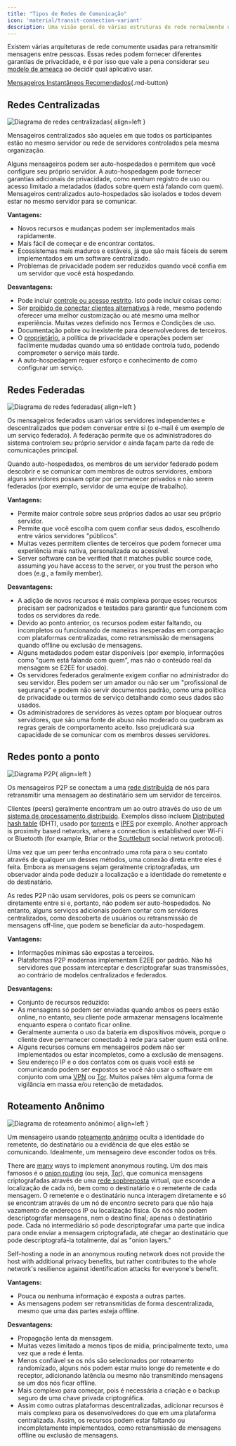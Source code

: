 ```yaml
---
title: "Tipos de Redes de Comunicação"
icon: 'material/transit-connection-variant'
description: Uma visão geral de várias estruturas de rede normalmente usadas por aplicativos de mensagens instantâneas.
---
```


Existem várias arquiteturas de rede comumente usadas para retransmitir mensagens entre pessoas. Essas redes podem fornecer diferentes garantias de privacidade, e é por isso que vale a pena considerar seu [modelo de ameaça](../basics/threat-modeling.md) ao decidir qual aplicativo usar.

[Mensageiros Instantâneos Recomendados](../real-time-communication.md ""){.md-button}

## Redes Centralizadas

![Diagrama de redes centralizadas](../assets/img/layout/network-centralized.svg){ align=left }

Mensageiros centralizados são aqueles em que todos os participantes estão no mesmo servidor ou rede de servidores controlados pela mesma organização.

Alguns mensageiros podem ser auto-hospedados e permitem que você configure seu próprio servidor. A auto-hospedagem pode fornecer garantias adicionais de privacidade, como nenhum registro de uso ou acesso limitado a metadados (dados sobre quem está falando com quem). Mensageiros centralizados auto-hospedados são isolados e todos devem estar no mesmo servidor para se comunicar.

**Vantagens:**

- Novos recursos e mudanças podem ser implementados mais rapidamente.
- Mais fácil de começar e de encontrar contatos.
- Ecossistemas mais maduros e estáveis, já que são mais fáceis de serem implementados em um software centralizado.
- Problemas de privacidade podem ser reduzidos quando você confia em um servidor que você está hospedando.

**Desvantagens:**

- Pode incluir [controle ou acesso restrito](https://drewdevault.com/2018/08/08/Signal.html). Isto pode incluir coisas como:
- Ser [proibido de conectar clientes alternativos](https://github.com/LibreSignal/LibreSignal/issues/37#issuecomment-217211165) à rede, mesmo podendo oferecer uma melhor customização ou até mesmo uma melhor experiência. Muitas vezes definido nos Termos e Condições de uso.
- Documentação pobre ou inexistente para desenvolvedores de terceiros.
- O [proprietário](https://web.archive.org/web/20210729191953/https://blog.privacytools.io/delisting-wire), a política de privacidade e operações podem ser facilmente mudadas quando uma só entidade controla tudo, podendo comprometer o serviço mais tarde.
- A auto-hospedagem requer esforço e conhecimento de como configurar um serviço.

## Redes Federadas

![Diagrama de redes federadas](../assets/img/layout/network-decentralized.svg){ align=left }

Os mensageiros federados usam vários servidores independentes e descentralizados que podem conversar entre si (o e-mail é um exemplo de um serviço federado). A federação permite que os administradores do sistema controlem seu próprio servidor e ainda façam parte da rede de comunicações principal.

Quando auto-hospedados, os membros de um servidor federado podem descobrir e se comunicar com membros de outros servidores, embora alguns servidores possam optar por permanecer privados e não serem federados (por exemplo, servidor de uma equipe de trabalho).

**Vantagens:**

- Permite maior controle sobre seus próprios dados ao usar seu próprio servidor.
- Permite que você escolha com quem confiar seus dados, escolhendo entre vários servidores "públicos".
- Muitas vezes permitem clientes de terceiros que podem fornecer uma experiência mais nativa, personalizada ou acessível.
- Server software can be verified that it matches public source code, assuming you have access to the server, or you trust the person who does (e.g., a family member).

**Desvantagens:**

- A adição de novos recursos é mais complexa porque esses recursos precisam ser padronizados e testados para garantir que funcionem com todos os servidores da rede.
- Devido ao ponto anterior, os recursos podem estar faltando, ou incompletos ou funcionando de maneiras inesperadas em comparação com plataformas centralizadas, como retransmissão de mensagens quando offline ou exclusão de mensagens.
- Alguns metadados podem estar disponíveis (por exemplo, informações como "quem está falando com quem", mas não o conteúdo real da mensagem se E2EE for usado).
- Os servidores federados geralmente exigem confiar no administrador do seu servidor. Eles podem ser um amador ou não ser um "profissional de segurança" e podem não servir documentos padrão, como uma política de privacidade ou termos de serviço detalhando como seus dados são usados.
- Os administradores de servidores às vezes optam por bloquear outros servidores, que são uma fonte de abuso não moderado ou quebram as regras gerais de comportamento aceito. Isso prejudicará sua capacidade de se comunicar com os membros desses servidores.

## Redes ponto a ponto

![Diagrama P2P](../assets/img/layout/network-distributed.svg){ align=left }

Os mensageiros P2P se conectam a uma [ rede distribuída](https://en.wikipedia.org/wiki/Distributed_networking) de nós para retransmitir uma mensagem ao destinatário sem um servidor de terceiros.

Clientes (peers) geralmente encontram um ao outro através do uso de um [sistema de processamento distribuído](https://pt.wikipedia.org/wiki/Sistema_de_processamento_distribu%C3%ADdo). Exemplos disso incluem [Distributed hash table](https://pt.wikipedia.org/wiki/Distributed_hash_table) (DHT), usado por [torrents](https://pt.wikipedia.org/wiki/BitTorrent) e [IPFS](https://pt.wikipedia.org/wiki/Sistema_de_Arquivos_Interplanet%C3%A1rio) por exemplo. Another approach is proximity based networks, where a connection is established over Wi-Fi or Bluetooth (for example, Briar or the [Scuttlebutt](https://scuttlebutt.nz) social network protocol).

Uma vez que um peer tenha encontrado uma rota para o seu contato através de qualquer um desses métodos, uma conexão direta entre eles é feita. Embora as mensagens sejam geralmente criptografadas, um observador ainda pode deduzir a localização e a identidade do remetente e do destinatário.

As redes P2P não usam servidores, pois os peers se comunicam diretamente entre si e, portanto, não podem ser auto-hospedados. No entanto, alguns serviços adicionais podem contar com servidores centralizados, como descoberta de usuários ou retransmissão de mensagens off-line, que podem se beneficiar da auto-hospedagem.

**Vantagens:**

- Informações mínimas são expostas a terceiros.
- Plataformas P2P modernas implementam E2EE por padrão. Não há servidores que possam interceptar e descriptografar suas transmissões, ao contrário de modelos centralizados e federados.

**Desvantagens:**

- Conjunto de recursos reduzido:
- As mensagens só podem ser enviadas quando ambos os peers estão online, no entanto, seu cliente pode armazenar mensagens localmente enquanto espera o contato ficar online.
- Geralmente aumenta o uso da bateria em dispositivos móveis, porque o cliente deve permanecer conectado à rede para saber quem está online.
- Alguns recursos comuns em mensageiros podem não ser implementados ou estar incompletos, como a exclusão de mensagens.
- Seu endereço IP e o dos contatos com os quais você está se comunicando podem ser expostos se você não usar o software em conjunto com uma [VPN](../vpn.md) ou [Tor](../tor.md). Muitos países têm alguma forma de vigilância em massa e/ou retenção de metadados.

## Roteamento Anônimo

![Diagrama de roteamento anônimo](../assets/img/layout/network-anonymous-routing.svg){ align=left }

Um mensageiro usando [roteamento anônimo](https://doi.org/10.1007/978-1-4419-5906-5_628) oculta a identidade do remetente, do destinatário ou a evidência de que eles estão se comunicando. Idealmente, um mensageiro deve esconder todos os três.

There are [many](https://doi.org/10.1145/3182658) ways to implement anonymous routing. Um dos mais famosos é o [onion routing](https://en.wikipedia.org/wiki/Onion_routing) (ou seja, [Tor](tor-overview.md)), que comunica mensagens criptografadas através de uma [rede sopbreposta](https://pt.wikipedia.org/wiki/Rede_sobreposta) virtual, que esconde a localização de cada nó, bem como o destinatário e o remetente de cada mensagem. O remetente e o destinatário nunca interagem diretamente e só se encontram através de um nó de encontro secreto para que não haja vazamento de endereços IP ou localização física. Os nós não podem descriptografar mensagens, nem o destino final; apenas o destinatário pode. Cada nó intermediário só pode descriptografar uma parte que indica para onde enviar a mensagem criptografada, até chegar ao destinatário que pode descriptografá-la totalmente, daí as "onion layers."

Self-hosting a node in an anonymous routing network does not provide the host with additional privacy benefits, but rather contributes to the whole network's resilience against identification attacks for everyone's benefit.

**Vantagens:**

- Pouca ou nenhuma informação é exposta a outras partes.
- As mensagens podem ser retransmitidas de forma descentralizada, mesmo que uma das partes esteja offline.

**Desvantagens:**

- Propagação lenta da mensagem.
- Muitas vezes limitado a menos tipos de mídia, principalmente texto, uma vez que a rede é lenta.
- Menos confiável se os nós são selecionados por roteamento randomizado, alguns nós podem estar muito longe do remetente e do receptor, adicionando latência ou mesmo não transmitindo mensagens se um dos nós ficar offline.
- Mais complexo para começar, pois é necessária a criação e o backup seguro de uma chave privada criptográfica.
- Assim como outras plataformas descentralizadas, adicionar recursos é mais complexo para os desenvolvedores do que em uma plataforma centralizada. Assim, os recursos podem estar faltando ou incompletamente implementados, como retransmissão de mensagens offline ou exclusão de mensagens.
